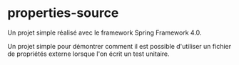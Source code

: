 # properties-source

Un projet simple réalisé avec le framework Spring Framework 4.0.

Un projet simple pour démontrer comment il est possible d'utiliser un fichier de propriétés externe lorsque l'on écrit un test unitaire.